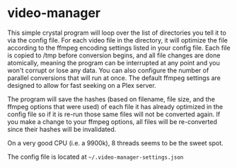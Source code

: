 # video-manager
This simple crystal program will loop over the list of directories you tell it
to via the config file. For each video file in the directory, it will optimize
the file according to the ffmpeg encoding settings listed in your config file.
Each file is copied to /tmp before conversion begins, and all file changes
are done atomically, meaning the program can be interrupted at any point and
you won't corrupt or lose any data. You can also configure the number of
parallel conversions that will run at once. The default ffmpeg settings
are designed to allow for fast seeking on a Plex server.

The program will save the hashes (based on filename, file size, and the ffmpeg
options that were used) of each file it has already optimized in the config
file so if it is re-run those same files will not be converted again. If you
make a change to your ffmpeg options, all files will be re-converted since
their hashes will be invalidated.

On a very good CPU (i.e. a 9900k), 8 threads seems to be the sweet spot.

The config file is located at `~/.video-manager-settings.json`
